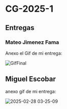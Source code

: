 # CG-2025-1


## Entregas

### Mateo Jimenez Fama

Anexo el Gif de mi entrega:

![GifFinal](https://github.com/user-attachments/assets/6b205064-4847-47d2-a8d1-0001398c79fe)


## Miguel Escobar

anexo gif de mi entrega:

![2025-02-28 03-25-09](https://github.com/user-attachments/assets/f913b827-37b2-42f8-b470-a6b18ea5f204)

